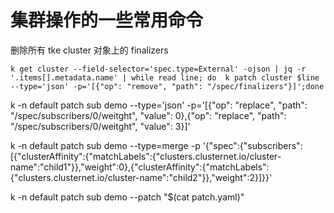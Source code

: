 # 集群操作的一些常用命令


删除所有 tke cluster 对象上的 finalizers

```console
k get cluster --field-selector='spec.type=External' -ojson | jq -r '.items[].metadata.name' | while read line; do  k patch cluster $line --type='json' -p='[{"op": "remove", "path": "/spec/finalizers"}]';done
```


 k -n default patch sub demo --type='json' -p='[{"op": "replace", "path": "/spec/subscribers/0/weitght", "value": 0},{"op": "replace", "path": "/spec/subscribers/0/weitght", "value": 3}]'


k -n default patch sub demo --type=merge -p '{"spec":{"subscribers":[{"clusterAffinity":{"matchLabels":{"clusters.clusternet.io/cluster-name":"child1"}},"weight":0},{"clusterAffinity":{"matchLabels":{"clusters.clusternet.io/cluster-name":"child2"}},"weight":2}]}}'


k -n default patch sub demo --patch "$(cat patch.yaml)"
